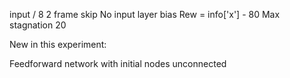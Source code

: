 input / 8
2 frame skip
No input layer bias
Rew = info['x'] - 80
Max stagnation 20 

New in this experiment:

Feedforward network with initial nodes unconnected 
